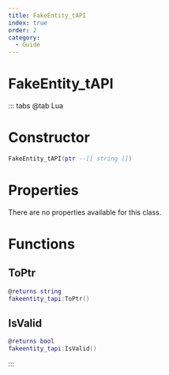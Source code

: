 ```yaml
---
title: FakeEntity_tAPI
index: true
order: 2
category:
  - Guide
---
```


# FakeEntity_tAPI

::: tabs
@tab Lua
# Constructor
```lua
FakeEntity_tAPI(ptr --[[ string ]])
```
# Properties
There are no properties available for this class.
# Functions
## ToPtr
```lua
@returns string
fakeentity_tapi:ToPtr()
```
## IsValid
```lua
@returns bool
fakeentity_tapi:IsValid()
```

:::